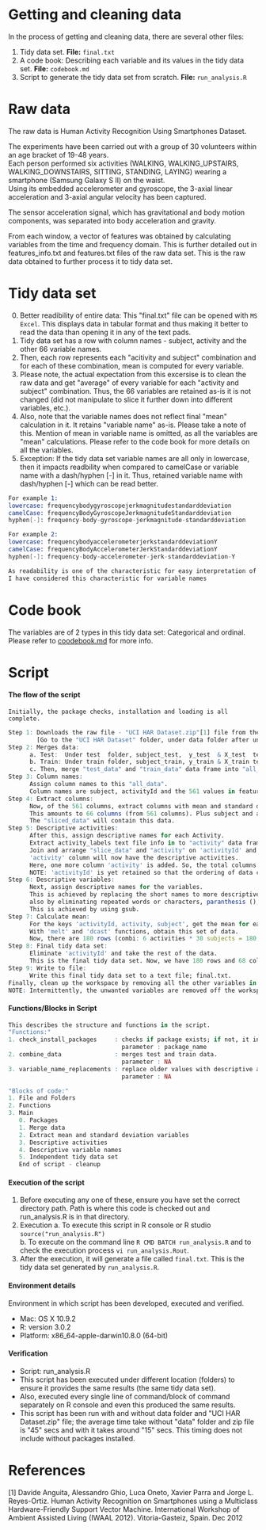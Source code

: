 Getting and cleaning data
===========

In the process of getting and cleaning data, there are several other files:

1. Tidy data set. **File:** `final.txt`
2. A code book: Describing each variable and its values in the tidy data set. **File:** `codebook.md`
3. Script to generate the tidy data set from scratch. **File:** `run_analysis.R` 


Raw data
==========
The raw data is Human Activity Recognition Using Smartphones Dataset.  

The experiments have been carried out with a group of 30 volunteers within an age bracket of 19-48 years.  
Each person performed six activities (WALKING, WALKING_UPSTAIRS, WALKING_DOWNSTAIRS, SITTING, STANDING, LAYING) wearing a smartphone (Samsung Galaxy S II) on the waist.  
Using its embedded accelerometer and gyroscope, the 3-axial linear acceleration and 3-axial angular velocity has been captured.  

The sensor acceleration signal, which has gravitational and body motion components, was separated into body acceleration and gravity.  

From each window, a vector of features was obtained by calculating variables from the time and frequency domain. This is further detailed out in features_info.txt and features.txt files of the raw data set. This is the raw data obtained to further process it to tidy data set.


Tidy data set
===========

0. Better readibility of entire data: This "final.txt" file can be opened with `MS Excel`. This displays data in tabular format and thus making it better to read the data than opening it in any of the text pads.
1. Tidy data set has a row with column names - subject, activity and the other 66 variable names.
2. Then, each row represents each "acitivity and subject" combination and for each of these combination, mean is computed for every variable.
3. Please note, the actual expectation from this excersise is to clean the raw data and get "average" of every variable for each "activity and subject" combination. Thus, the 66 variables are retained as-is it is not changed (did not manipulate to slice it further down into different variables, etc.). 
4. Also, note that the variable names does not reflect final "mean" calculation in it. It retains "variable name" as-is. Please take a note of this. Mention of mean in variable name is omitted, as all the variables are "mean" calculations. Please refer to the code book for more details on all the variables.
5. Exception: If the tidy data set variable names are all only in lowercase, then it impacts readbility when compared to camelCase or variable name with a dash/hyphen [-] in it. Thus, retained variable name with dash/hyphen [-] which can be read better.

```S
For example 1:
lowercase: frequencybodygyroscopejerkmagnitudestandarddeviation
camelCase: frequencyBodyGyroscopeJerkmagnitudeStandarddeviation
hyphen[-]: frequency-body-gyroscope-jerkmagnitude-standarddeviation

For example 2: 
lowercase: frequencybodyaccelerometerjerkstandarddeviationY
camelCase: frequencyBodyAccelerometerJerkStandarddeviationY
hyphen[-]: frequency-body-accelerometer-jerk-standarddeviation-Y 

As readability is one of the characteristic for easy interpretation of data, 
I have considered this characteristic for variable names
```


Code book
===========
The variables are of 2 types in this tidy data set: Categorical and ordinal.  
Please refer to [coodebook.md](https://github.com/ambikasam/coursera/blob/master/data-analysis/03-getting-and-cleaning-data/project/codebook.md) for more info. 


Script
===========

#### The flow of the script
`Initially, the package checks, installation and loading is all complete.`
```R
Step 1: Downloads the raw file - "UCI HAR Dataset.zip"[1] file from the net and unzip it under data folder.
        [Go to the "UCI HAR Dataset" folder, under data folder after unzip].
Step 2: Merges data:
      a. Test:  Under test  folder, subject_test,  y_test  & X_test  text files merged into "test_data"  data frame.
      b. Train: Under train folder, subject_train, y_train & X_train text files merged into "train_data" data frame.
      c. Then, merge "test_data" and "train_data" data frame into "all_data" data frame, using rbind.
Step 3: Column names: 
      Assign column names to this "all_data". 
      Column names are subject, activityId and the 561 values in features.txt. So, totally 563 columns.
Step 4: Extract columns: 
      Now, of the 561 columns, extract columns with mean and standard deviation only. 
      This amounts to 66 columns (from 561 columns). Plus subject and activity 2 columns, makes it 68 columns. 
      The "sliced_data" will contain this data.
Step 5: Descriptive activities: 
      After this, assign descriptive names for each Activity.
      Extract activity_labels text file info in to "activity" data frame.
      Join and arrange "slice_data" and "activity" on 'activityId' and get "with_activities" data.
      'activity' column will now have the descriptive activities.
      Here, one more column 'activity' is added. So, the total columns are 69.
      NOTE: 'activityId' is yet retained so that the ordering of data can be on activityId instead of activity.
Step 6: Descriptive variables: 
      Next, assign descriptive names for the variables. 
      This is achieved by replacing the short names to more descriptive ones and 
      also by eliminating repeated words or characters, paranthesis (), etc.
      This is achieved by using gsub.
Step 7: Calculate mean: 
      For the keys 'activityId, activity, subject', get the mean for each variable. 
      With 'melt' and 'dcast' functions, obtain this set of data. 
      Now, there are 180 rows (combi: 6 activities * 30 subjects = 180 rows) and 69 columns.
Step 8: Final tidy data set: 
      Eliminate 'activityId' and take the rest of the data. 
      This is the final tidy data set. Now, we have 180 rows and 68 columns.
Step 9: Write to file: 
      Write this final tidy data set to a text file; final.txt.
Finally, clean up the workspace by removing all the other variables in workspace.
NOTE: Intermittently, the unwanted variables are removed off the workspace.
```

#### Functions/Blocks in Script
```R
This describes the structure and functions in the script.
"Functions:"
1. check_install_packages     : checks if package exists; if not, it installs the given package.
                                parameter : package_name
2. combine_data               : merges test and train data.
                                parameter : NA
3. variable_name_replacements : replace older values with descriptive and meaningful variable names.
                                parameter : NA

"Blocks of code:"
1. File and Folders
2. Functions
3. Main
   0. Packages
   1. Merge data
   2. Extract mean and standard deviation variables
   3. Descriptive activities
   4. Descriptive variable names
   5. Independent tidy data set
   End of script - cleanup
```

#### Execution of the script  
1. Before executing any one of these, ensure you have set the correct directory path. Path is where this code is checked out and run_analysis.R is in that directory.   
2. Execution
   a. To execute this script in R console or R studio `source("run_analysis.R")`  
   b. To execute on the command line `R CMD BATCH run_analysis.R` and to check the execution process `vi run_analysis.Rout`.  
3. After the execution, it will generate a file called `final.txt`. This is the tidy data set generated by `run_analysis.R`.  

#### Environment details
Environment in which script has been developed, executed and verified.

* Mac: OS X 10.9.2
* R: version 3.0.2
* Platform: x86_64-apple-darwin10.8.0 (64-bit)

#### Verification
* Script: run_analysis.R
* This script has been executed under different location (folders) to ensure it provides the same results (the same tidy data set).
* Also, executed every single line of command/block of command separately on R console and even this produced the same results. 
* This script has been run with and without data folder and "UCI HAR Dataset.zip" file; the average time take without "data" folder and zip file is "45" secs and with it takes around "15" secs. This timing does not include without packages installed.

References
=========
[1] Davide Anguita, Alessandro Ghio, Luca Oneto, Xavier Parra and Jorge L. Reyes-Ortiz. Human Activity Recognition on Smartphones using a Multiclass Hardware-Friendly Support Vector Machine. International Workshop of Ambient Assisted Living (IWAAL 2012). Vitoria-Gasteiz, Spain. Dec 2012